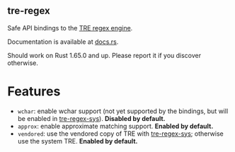 tre-regex
---------
Safe API bindings to the [TRE regex engine](https://laurikari.net/tre).

Documentation is available at [docs.rs](https://docs.rs/crate/tre-regex-sys/latest).

Should work on Rust 1.65.0 and up. Please report it if you discover otherwise.

Features
========
* `wchar`: enable wchar support (not yet supported by the bindings, but will be enabled in [tre-regex-sys](https://crates.io/crates/tre-regex-sys)). **Disabled by default.**
* `approx`: enable approximate matching support. **Enabled by default.**
* `vendored`: use the vendored copy of TRE with [tre-regex-sys](https://crates.io/crates/tre-regex-sys); otherwise use the system TRE. **Enabled by default.**
